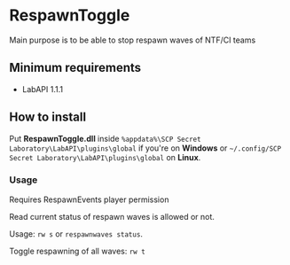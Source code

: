 # RespawnToggle

Main purpose is to be able to stop respawn waves of NTF/CI teams

## Minimum requirements
- LabAPI 1.1.1

## How to install
Put **RespawnToggle.dll** inside `%appdata%\SCP Secret Laboratory\LabAPI\plugins\global` if you're on **Windows** or `~/.config/SCP Secret Laboratory\LabAPI\plugins\global` on **Linux**.

### Usage
Requires RespawnEvents player permission

Read current status of respawn waves is allowed or not.

Usage: `rw s` or `respawnwaves status`.

Toggle respawning of all waves: `rw t`

